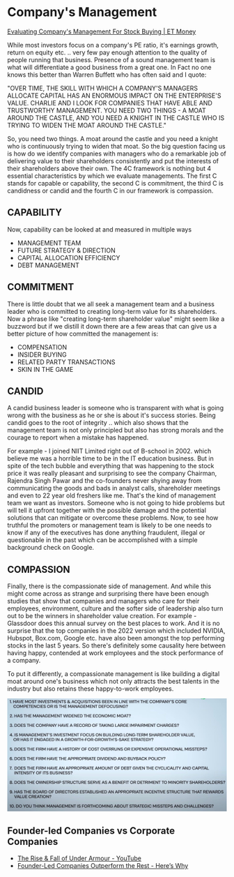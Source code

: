 # Company's Management

[Evaluating Company's Management For Stock Buying | ET Money](https://youtu.be/kiYqad1gz5c)

While most investors focus on a company's PE ratio, it's earnings growth, return on equity etc. .. very few pay enough attention to the quality of people running that business. Presence of a sound management team is what will differentiate a good business from a great one. In Fact no one knows this better than Warren Buffett who has often said and I quote:

"OVER TIME, THE SKILL WITH WHICH A COMPANY'S MANAGERS ALLOCATE CAPITAL HAS AN ENORMOUS IMPACT ON THE ENTERPRISE'S VALUE. CHARLIE AND I LOOK FOR COMPANIES THAT HAVE ABLE AND TRUSTWORTHY MANAGEMENT. YOU NEED TWO THINGS - A MOAT AROUND THE CASTLE, AND YOU NEED A KNIGHT IN THE CASTLE WHO IS TRYING TO WIDEN THE MOAT AROUND THE CASTLE."

So, you need two things. A moat around the castle and you need a knight who is continuously trying to widen that moat. So the big question facing us is how do we identify companies with managers who do a remarkable job of delivering value to their shareholders consistently and put the interests of their shareholders above their own. The 4C framework is nothing but 4 essential characteristics by which we evaluate managements. The first C stands for capable or capability, the second C is commitment, the third C is candidness or candid and the fourth C in our framework is compassion.

## CAPABILITY

Now, capability can be looked at and measured in multiple ways

- MANAGEMENT TEAM
- FUTURE STRATEGY & DIRECTION
- CAPITAL ALLOCATION EFFICIENCY
- DEBT MANAGEMENT

## COMMITMENT

There is little doubt that we all seek a management team and a business leader who is committed to creating long-term value for its shareholders. Now a phrase like "creating long-term shareholder value" might seem like a buzzword but if we distill it down there are a few areas that can give us a better picture of how committed the management is:

- COMPENSATION
- INSIDER BUYING
- RELATED PARTY TRANSACTIONS
- SKIN IN THE GAME

## CANDID

A candid business leader is someone who is transparent with what is going wrong with the business as he or she is about it's success stories. Being candid goes to the root of integrity .. which also shows that the management team is not only principled but also has strong morals and the courage to report when a mistake has happened.

For example - I joined NIIT Limited right out of B-school in 2002. which believe me was a horrible time to be in the IT education business. But in spite of the tech bubble and everything that was happening to the stock price it was really pleasant and surprising to see the company Chairman, Rajendra Singh Pawar and the co-founders never shying away from communicating the goods and bads in analyst calls, shareholder meetings and even to 22 year old freshers like me. That's the kind of management team we want as investors. Someone who is not going to hide problems but will tell it upfront together with the possible damage and the potential solutions that can mitigate or overcome these problems. Now, to see how truthful the promoters or management team is likely to be one needs to know if any of the executives has done anything fraudulent, illegal or questionable in the past which can be accomplished with a simple background check on Google.

## COMPASSION

Finally, there is the compassionate side of management. And while this might come across as strange and surprising there have been enough studies that show that companies and managers who care for their employees, environment, culture and the softer side of leadership also turn out to be the winners in shareholder value creation. For example - Glassdoor does this annual survey on the best places to work. And it is no surprise that the top companies in the 2022 version which included NVIDIA, Hubspot, Box.com, Google etc. have also been amongst the top performing stocks in the last 5 years. So there's definitely some causality here between having happy, contended at work employees and the stock performance of a company.

To put it differently, a compassionate management is like building a digital moat around one's business which not only attracts the best talents in the industry but also retains these happy-to-work employees.

![image](../../media/Company's-Management-image1.jpg)

## Founder-led Companies vs Corporate Companies

- [The Rise & Fall of Under Armour - YouTube](https://www.youtube.com/watch?v=HeWdxezd_CU)
- [Founder-Led Companies Outperform the Rest - Here’s Why](https://hbr.org/2016/03/founder-led-companies-outperform-the-rest-heres-why)
